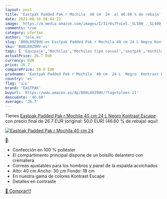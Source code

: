 ```yaml
---
layout: post
title: 'Eastpak Padded Pak r Mochila  40 cm  24  al 46.60 % de rebaja'
date: 2021-08-16 08:44:22
image: 'https://m.media-amazon.com/images/I/31r0s7FxLeS._SL500_._SL400_.jpg'
comments: true
category: ofertas
author: 'tole.es'
slug: 'B08L89Z9HV-es Eastpak Padded Pak r Mochila 40 cm 24 L Negro Kontrast Escape'
sku: 'B08L89Z9HV-es'
tags: [ 'Equipaje','Mochilas','Mochilas tipo casual','eastpak','mochila', ]
actualPrice: 26.7 EUR
currency: EUR
price: 26.7
comparePrice: 50.0 EUR
prodname: 'Eastpak Padded Pak r Mochila  40 cm  24 L  Negro  Kontrast Escape '
country: 'es'
flag: '🇪🇸'
brand: 'EASTPAK'
buyurl: 'https://www.amazon.es/dp/B08L89Z9HV/?tag=tolees-21'
descuento: '46.60'
average: '26.7'
---
```


Tienes [Eastpak Padded Pak r Mochila  40 cm  24 L  Negro  Kontrast Escape ](https://www.amazon.es/dp/B08L89Z9HV/?tag=tolees-21) con precio final de  26.7 EUR (original: 50.0 EUR) (46.60 %  de rebaja) aqui!

[![Eastpak Padded Pak r Mochila  40 cm  24 ](https://m.media-amazon.com/images/I/31r0s7FxLeS._SL500_._SL400_.jpg)](https://www.amazon.es/dp/B08L89Z9HV/?tag=tolees-21)

🔎:

- Confección en 100 % poliéster
- El compartimento principal dispone de un bolsillo delantero con cremallera
- Correas ajustables para los hombros y panel de la espalda acolchados
- Alto: 40 cm Ancho: 30 cm Fondo: 18 cm
- En nuestra gama de colores Kontrast Escape
- Detalles en contraste

[🛒 Comprar!!!](https://www.amazon.es/dp/B08L89Z9HV/?tag=tolees-21)
